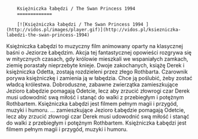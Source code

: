 
        Księżniczka łabędzi / The Swan Princess 1994 
        =============
        
        [![Księżniczka łabędzi / The Swan Princess 1994 ](http://vidos.pl/images/player.gif)](http://vidos.pl/ksiezniczka-labedzi-the-swan-princess-1994)
        
        
 Księżniczka Łabędzi to muzyczny film animowany oparty na klasycznej baśni o Jeziorze Łabędzim. Akcja tej fantastycznej opowieści rozgrywa się w mitycznych czasach, gdy królowie mieszkali we wspaniałych zamkach, ziemię porastały nieprzebyte knieje. Dwoje zakochanych, książę Derek i księżniczka Odetta, zostają rozdzieleni przez złego Rothbarta. Czarownik porywa księżniczkę i zamienia ją w łabędzia. Chce ją poślubić, żeby zostać władcą królestwa. Dobroduszne, zabawne zwierzątka zamieszkujące Jezioro Łabędzie pomagają Odetcie, lecz aby zrzucić złowrogi czar Derek musi udowodnić swą miłość i stanąć do walki z przebiegłym i potężnym Rothbartem. Księżniczka Łabędzi jest filmem pełnym magii i przygód, muzyki i humoru.   ... zamieszkujące Jezioro Łabędzie pomagają Odetcie, lecz aby zrzucić złowrogi czar Derek musi udowodnić swą miłość i stanąć do walki z przebiegłym i potężnym Rothbartem. Księżniczka Łabędzi jest filmem pełnym magii i przygód, muzyki i humoru.
    